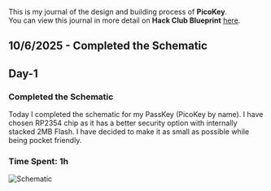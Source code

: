 <!--
  ===================    !!READ THIS NOTICE!!   ====================
  DO NOT edit this file manually. Your changes WILL BE OVERWRITTEN!
  This journal is auto generated and updated by Hack Club Blueprint.
  To edit this file, please edit your journal entries on Blueprint.
  ==================================================================
-->

This is my journal of the design and building process of **PicoKey**.  
You can view this journal in more detail on **Hack Club Blueprint** [here](https://blueprint.hackclub.com/projects/203).


## 10/6/2025 - Completed the Schematic  

## Day-1
### Completed the Schematic

Today I completed the schematic for my PassKey (PicoKey by name). I have chosen RP2354 chip as it has a better security option with internally stacked 2MB Flash. I have decided to make it as small as possible while being pocket friendly.

### Time Spent: 1h
![Schematic](https://blueprint.hackclub.com/user-attachments/blobs/redirect/eyJfcmFpbHMiOnsiZGF0YSI6NzMxLCJwdXIiOiJibG9iX2lkIn19--f0ddff0d15efaf91410b30fc21f8cccbe2cd5cf3/SCH_Schematic1_1-P1_2025-10-06.svg)  


